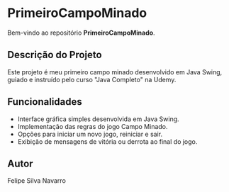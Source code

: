 # PrimeiroCampoMinado

Bem-vindo ao repositório **PrimeiroCampoMinado**.

## Descrição do Projeto

Este projeto é meu primeiro campo minado desenvolvido em Java Swing, guiado e instruído pelo curso "Java Completo" na Udemy.

## Funcionalidades

- Interface gráfica simples desenvolvida em Java Swing.
- Implementação das regras do jogo Campo Minado.
- Opções para iniciar um novo jogo, reiniciar e sair.
- Exibição de mensagens de vitória ou derrota ao final do jogo.

## Autor

Felipe Silva Navarro
